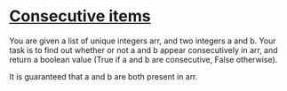 # [Consecutive items](https://www.codewars.com/kata/5f6d533e1475f30001e47514) #

You are given a list of unique integers arr, and two integers a and b. Your task is to find out whether or not a and b appear consecutively in arr, and return a boolean value (True if a and b are consecutive, False otherwise).

It is guaranteed that a and b are both present in arr.
